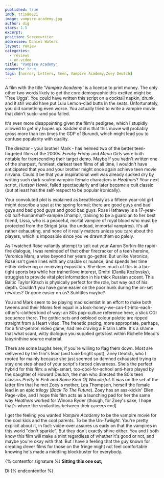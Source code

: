 ```yaml
---
published: true
imdb: tt1686821
image: vampire-academy.jpg
author: dig
stars: 1.5
excerpt: 
position: Screenwriter
addressee: Daniel Waters
layout: review
categories: 
  - reviews
  - on-video
title: "Vampire Academy"
comments: true
tags: [horror, Letters, teen, Vampire Academy,Zoey Deutch]
---
```

A film with the title '_Vampire Academy'_ is a license to print money. The only other two words likely to get the core demographic this excited might be 'Free Uggs'. You could have written this script on a cocktail napkin, drunk, and it still would have put Lulu Lemon-clad butts in the seats. Unfortunately, you did something even worse. You actually tried to write a vampire movie that didn't suck--and you failed.

It's even more disappointing given the film's pedigree, which I stupidly allowed to get my hopes up. Sadder still is that this movie will probably gross more than ten times the GDP of Burundi, which might lead you to confuse popularity with quality.

The director - your brother Mark - has helmed two of the better teen-targeted films of the 2000s. _Freaky Friday_ and _Mean Girls_ were both notable for transcending their target demo. Maybe if you hadn't written one of the sharpest, funniest, darkest teen films of all time, I wouldn't have anticipated that you and your brother might once again achieve teen movie nirvana. Could it be that your inspirational well was already sucked dry by writing such dark-souled vampiric female characters in _Heathers_? Your next script, _Hudson Hawk_, failed spectacularly and later became a cult classic (but at least has the self-respect to be popular ironically).

Your convoluted plot is explained as breathlessly as a fifteen year-old girl might describe a spat at the spring formal; there are good guys and bad guys and bad good guys and good bad guys. Rose Hathaway is a 17-year-old half-human/half-vampire Dhampir, training to be a guardian to her best friend, Lissa, who is a peaceful, mortal vampire of royal blood who must be protected from the Strigoi (aka. the undead, immortal vampires). It's all rather exhausting, and none of it really matters unless you care about the players, which is impossible since you've drawn them so palely.

As I watched Rose valiantly attempt to spit out your Aaron Sorkin-lite rapid-fire dialogue, I was reminded of that other firecracker of a teen heroine, Veronica Mars, a wise beyond her years go-getter. But unlike Veronica, Rose isn't given lines with any crackle or nuance, and spends her time either delivering or receiving exposition. She does much of this in a too-tight sports bra while her trainer/love interest, Dmitri (Danila Kozlovsky), struggles to provide vital plot information in his thick Russian accent. This Baltic Taylor Kitsch is physically perfect for the role, but way out of his depth. Couldn't you have gone easier on the poor hunk during the on-set rewrites? Or gone easier on us? Subtitles maybe?

You and Mark seem to be playing mad scientist in an effort to make both tweens and their Moms feel equal in a look-honey-we-can-fit-into-each-other's-clothes kind of way: an 80s pop-culture reference here, a slick CGI sequence there. The gothic sets and oxblood colour palette are ripped straight from a Heart video. The frenetic pacing, more appropriate, perhaps, for a first-person video game, had me craving a Ritalin Latte. It's a shame that what scant, witty dialogue you supplied gets lost within Richelle Mead's labyrinthine source material. 

There are some laughs here, if you're willing to flag them down. Most are delivered by the film's lead (and lone bright spot), Zoey Deutch, who I rooted for mainly because she just seemed so damned exhausted trying to stay one step ahead of your script's forced cleverness. She's the perfect hybrid for this film: a whip-smart, too-cool-for-school anti-hero played by the daughter of  Howard Deutch, the man who directed the 80's teen classics _Pretty in Pink _and_ Some Kind Of Wonderful_. It was on the set of the latter film that he met Zoey's mother, Lea Thompson, herself the female lead in an epic trilogy (_Back To The Future_). Zoey has an ass-kickin' Ellen Page-vibe, and I hope this film acts as a launching pad for her the same way _Heathers_ worked for Winona Ryder (though, for Zoey's sake, I hope that's where the similarities between their careers end).

I get the feeling you wanted _Vampire Academy_ to be the vampire movie for the cool kids and the cool parents. To be the Un-_Twilight_. You're pretty explicit about it, in fact: voice-over assures us early on that the vampires in this world "don't sparkle". But they don't exactly shine either. You and I both know this film will make a mint regardless of whether it's good or not, and maybe you're okay with that. But I have a feeling that the guy known for creating clever films for those on the fringe might not feel comfortable knowing he's made a middling blockbuster for everybody.

{% contentfor signature %}
**Sitting this one out,**

Di
{% endcontentfor %}